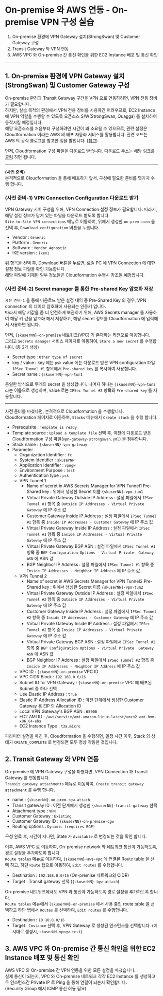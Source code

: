 # On-premise 와 AWS 연동 - On-premise VPN 구성 실습

1. On-premise 환경에 VPN Gateway 설치(StrongSwan) 및 Customer Gateway 구성
2. Transit Gateway 와 VPN 연동
3. AWS VPC 와 On-premise 간 통신 확인을 위한 EC2 Instance 배포 및 통신 확인
---


## 1. On-premise 환경에 VPN Gateway 설치(StrongSwan) 및 Customer Gateway 구성

On-premise 환경과 Transit Gateway 구간을 VPN 으로 연동하려면, VPN 전용 장비가 필요합니다.  
하지만, 실습 목적의 환경에서 VPN 전용 장비를 사용하긴 어려우므로, EC2 Instance 에 VPN 역할을 수행할 수 있도록 오픈소스 S/W(StrongSwan, Quagga) 를 설치하여 동작시킬 예정입니다.  
해당 오픈소스를 처음부터 구성하려면 시간이 꽤 소요될 수 있으므로, 관련 설정은 Cloudformation 이라는 AWS 의 배포 자동화 서비스를 활용합니다. 
관련 코드는 AWS 의 공식 블로그를 참고한 점을 밝힙니다. ([참고](https://aws.amazon.com/ko/blogs/networking-and-content-delivery/simulating-site-to-site-vpn-customer-gateways-strongswan/))

먼저, Cloudformation 구성 파일을 다운로드 받습니다. 다운로드 주소는 해당 링크를 [클릭](https://raw.githubusercontent.com/aws-samples/vpn-gateway-strongswan/main/vpn-gateway-strongswan.yml) 하면 됩니다. 

---
**(사전 준비)**  
본격적으로 Cloudformation 을 통해 배포하기 앞서, 구성에 필요한 준비를 몇가지 수행 합니다.

### (사전 준비-1) VPN Connection Configuration 다운로드 받기
VPN Gateway 서버 구성을 위해, VPN Connection 설정 정보가 필요합니다. 따라서, 해당 설정 정보가 담겨 있는 파일을 다운로드 받도록 합니다.  
`Site-to-Site VPN connections` 메뉴로 이동하여, 위에서 생성한 `on-prem-conn` 을 선택 후, `Download configuration` 버튼을 누릅니다.

- Vendor : `Generic`
- Platform : `Generic`
- Software : `Vendor Agnostic`
- IKE version : `ikev1`

위 항목을 선택 후, Download 버튼을 누르면, 로컬 PC 에 VPN Connection 에 대한 설정 정보 파일을 확인 가능합니다.  
해당 파일에 기재된 일부 정보들은 Cloudformation 수행시 참조될 예정입니다.  

### (사전 준비-2) Secret manager 를 통한 Pre-shared Key 암호화 저장

`사전 준비-1` 을 통해 다운로드 받은 설정 내역 중 Pre-Shared Key 의 경우, VPN connection 의 데이터 암호화에 사용되는 인증키 입니다.   
따라서 해당 키값을 좀 더 안전하게 보관하기 위해, AWS Secrets manager 를 사용하여 해당 키 값을 암호화 해서 저장하고, 해당 secret 정보를 Cloudformation 에 입력해서 사용하면 됩니다.  

먼저, `{skuserNN}-on-premise` 네트워크(VPC) 가 존재하는 리전으로 이동합니다.    
그리고 `Secrets manager` 서비스 페이지로 이동하여, `Store a new secret` 를 수행합니다. (총 2개 생성)

- Secret type : `Other type of secret`
- key / value : key 에는 `psk` value 에는 다운로드 받은 VPN configuration 파일 `IPSec Tunnel #1` 항목에서 `Pre-shared key` 를 복사하여 사용합니다. 
- Secret name : `{skuserNN}-vpn-tun1` 

동일한 방식으로 두개의 secret 을 생성합니다. 나머지 하나는 `{skuserNN}-vpn-tun2` 라는 이름으로 생성하며, value 로는 `IPSec Tunnel #2` 항목의 `Pre-shared key` 를 사용합니다.

---

사전 준비를 마쳤다면, 본격적으로 Cloudformation 을 수행합니다.  
Cloudformation 페이지로 이동하여, `Stacks` 메뉴에서 `Create stack` 을 수행 합니다.  

- Prerequisite : `Template is ready`
- Template source : `Upload a template file` 선택 후, 이전에 다운로드 받은 Cloudformation 구성 파일(`vpn-gateway-strongswan.yml`) 을 첨부합니다. 
- Stack name : `{skuserNN}-vpn-gateway`
- Parameter
  - Organization Identifier : `fc`
  - System Identifier : `skuserNN`
  - Application Identifier : `vpngw`
  - Environment Purpose : `test`
  - Authentication type : `psk`
  - VPN Tunnel 1
    - Name of secret in AWS Secrets Manager for VPN Tunnel1 Pre-Shared key : 위에서 생성한 Secret 이름 `{skuserNN}-vpn-tun1`
    - Virtual Private Gateway Outside IP Address : 설정 파일에서 `IPSec Tunnel #1` 항목 중 `Outside IP Addresses - Virtual Private Gateway` 에 IP 주소 값
    - Customer Gateway Inside IP Address : 설정 파일에서 `IPSec Tunnel #1` 항목 중 `Inside IP Addresses - Customer Gateway` 에 IP 주소 값
    - Virtual Private Gateway Inside IP Address : 설정 파일에서 `IPSec Tunnel #1` 항목 중 `Inside IP Addresses - Virtual Private Gateway` 에 IP 주소 값
    - Virtual Private Gateway BGP ASN : 설정 파일에서 `IPSec Tunnel #1` 항목 중 `BGP Configuration Options - Virtual Private  Gateway ASN` 에 ASN 값
    - BGP Neighbor IP Address : 설정 파일에서 `IPSec Tunnel #1` 항목 중 `Inside IP Addresses - Neighbor IP Address` 에 IP 주소 값
  - VPN Tunnel 2
    - Name of secret in AWS Secrets Manager for VPN Tunnel2 Pre-Shared key : 위에서 생성한 Secret 이름 `{skuserNN}-vpn-tun2`
    - Virtual Private Gateway Outside IP Address : 설정 파일에서 `IPSec Tunnel #2` 항목 중 `Outside IP Addresses - Virtual Private Gateway` 에 IP 주소 값
    - Customer Gateway Inside IP Address : 설정 파일에서 `IPSec Tunnel #2` 항목 중 `Inside IP Addresses - Customer Gateway` 에 IP 주소 값
    - Virtual Private Gateway Inside IP Address : 설정 파일에서 `IPSec Tunnel #2` 항목 중 `Inside IP Addresses - Virtual Private Gateway` 에 IP 주소 값
    - Virtual Private Gateway BGP ASN : 설정 파일에서 `IPSec Tunnel #2` 항목 중 `BGP Configuration Options - Virtual Private  Gateway ASN` 에 ASN 값
    - BGP Neighbor IP Address : 설정 파일에서 `IPSec Tunnel #2` 항목 중 `Inside IP Addresses - Neighbor IP Address` 에 IP 주소 값
  - VPC ID : `{skuserNN}-on-premise` VPC ID
  - VPC CIDR Block : `192.168.0.0/16`
  - Subnet ID for VPN Gateway : `{skuserNN}-on-premise` VPC 에 배포된 Subnet 중 하나 선택
  - Use Elastic IP Address : `true`
  - Elastic IP Address Allocation ID : 이전 단계에서 생성한 Customer Gateway 용 EIP 의 Allocation ID
  - Local VPN Gateway's BGP ASN : `65000` 
  - EC2 AMI ID : `/aws/service/ami-amazon-linux-latest/amzn2-ami-hvm-x86_64-ebs`
  - EC2 Instance Type : `t3a.micro`

파라미터 설정을 마친 후, Cloudformation 을 수행하면, 일정 시간 이후, Stack 의 상태가 `CREATE_COMPLETE` 로 변경되면 모두 정상 작동한 것입니다.

## 2. Transit Gateway 와 VPN 연동

On-premise 에 VPN Gateway 구성을 마쳤다면, VPN Connection 과 Transit Gateway 를 연동합니다.  
`Transit gateway attachments` 메뉴로 이동하여, `Create transit gateway attachment` 를 수행 합니다.  

- name : `{skuserNN}-on-prem-tgw-attach`
- Transit gateway ID : 이전 단계에서 생성한 `{skuserNN}-transit-gateway` 선택
- Attachment type : `VPN`
- Customer Gateway : `Existing`
- Customer Gateway ID : `{skuserNN}-on-premise-cgw`
- Routing options : `Dynamic (requires BGP)`

구성 완료 후, 시간이 지나면, State 가 `Available` 로 변경되는 것을 확인 합니다.  

이후, AWS VPC 로 이동하여, On-premise network 와 네트워크 통신이 가능하도록, 경로 설정을 추가하도록 합니다.  
`Route tables` 메뉴로 이동하여, `{skuserNN}-aws-vpc` 에 연결된 Route table 을 선택 하고, 하단 `Route` 탭으로 이동하여, `Edit routes` 를 수행합니다.

- Destination : `192.168.0.0/16` (On-premise 네트워크의 CIDR)
- Target : Transit gateway 선택 (`{skuserNN}-tgw-attach`)

On-premise 네트워크에서도 VPN 과 통신이 가능하도록 경로 설정을 추가하도록 합니다.  
`Route tables` 메뉴에서 `{skuserNN}-on-premise` 에서 사용 중인 route table 을 선택하고 하단 탭에서 `Routes` 를 선택하여, `Edit routes` 를 수행합니다.

* Destination : `10.10.0.0/16`
* Target : `Instance` 선택 후, VPN Gateway 로 생성된 인스턴스를 선택합니다. (예시대로 생성시, `skuserNN-vpngw-test`)


## 3. AWS VPC 와 On-premise 간 통신 확인을 위한 EC2 Instance 배포 및 통신 확인

AWS VPC 와 On-premise 간 VPN 연동을 위한 모든 설정을 마쳤습니다.  
실제 통신이 되는지, VPC 와 On-premise 네트워크 각각 EC2 Instance 를 생성하고 두 인스턴스간 Private IP 로 Ping 을 통해 연결이 되는지 확인합니다.  
(Security Group 에서 ICMP 통신 허용 필요)


